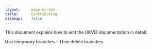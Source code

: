 ```yaml
---
layout:     page-no-nav
title:      Contributing
sitemap:    false
---
```

This document explains how to edit the OKVIZ documentation in detail.

<todo>Use temporary branches - Then delete branches</todo>